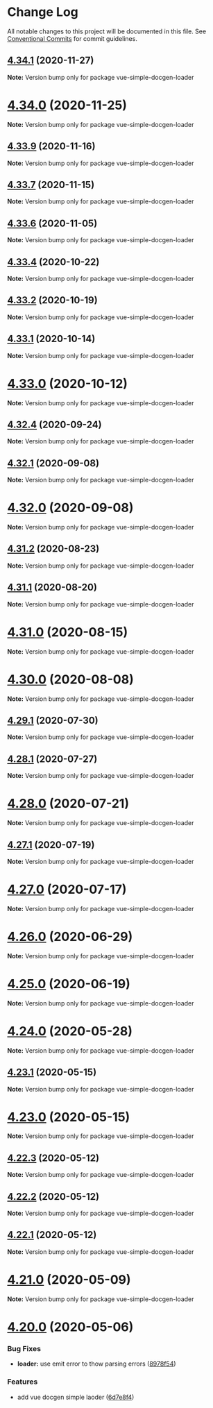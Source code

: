 # Change Log

All notable changes to this project will be documented in this file.
See [Conventional Commits](https://conventionalcommits.org) for commit guidelines.

## [4.34.1](https://github.com/vue-styleguidist/vue-styleguidist/compare/v4.34.0...v4.34.1) (2020-11-27)

**Note:** Version bump only for package vue-simple-docgen-loader





# [4.34.0](https://github.com/vue-styleguidist/vue-styleguidist/compare/v4.33.10...v4.34.0) (2020-11-25)

**Note:** Version bump only for package vue-simple-docgen-loader





## [4.33.9](https://github.com/vue-styleguidist/vue-styleguidist/compare/v4.33.8...v4.33.9) (2020-11-16)

**Note:** Version bump only for package vue-simple-docgen-loader





## [4.33.7](https://github.com/vue-styleguidist/vue-styleguidist/compare/v4.33.6...v4.33.7) (2020-11-15)

**Note:** Version bump only for package vue-simple-docgen-loader





## [4.33.6](https://github.com/vue-styleguidist/vue-styleguidist/compare/v4.33.5...v4.33.6) (2020-11-05)

**Note:** Version bump only for package vue-simple-docgen-loader





## [4.33.4](https://github.com/vue-styleguidist/vue-styleguidist/compare/v4.33.3...v4.33.4) (2020-10-22)

**Note:** Version bump only for package vue-simple-docgen-loader





## [4.33.2](https://github.com/vue-styleguidist/vue-styleguidist/compare/v4.33.1...v4.33.2) (2020-10-19)

**Note:** Version bump only for package vue-simple-docgen-loader





## [4.33.1](https://github.com/vue-styleguidist/vue-styleguidist/compare/v4.33.0...v4.33.1) (2020-10-14)

**Note:** Version bump only for package vue-simple-docgen-loader





# [4.33.0](https://github.com/vue-styleguidist/vue-styleguidist/compare/v4.32.4...v4.33.0) (2020-10-12)

**Note:** Version bump only for package vue-simple-docgen-loader





## [4.32.4](https://github.com/vue-styleguidist/vue-styleguidist/compare/v4.32.3...v4.32.4) (2020-09-24)

**Note:** Version bump only for package vue-simple-docgen-loader





## [4.32.1](https://github.com/vue-styleguidist/vue-styleguidist/compare/v4.32.0...v4.32.1) (2020-09-08)

**Note:** Version bump only for package vue-simple-docgen-loader





# [4.32.0](https://github.com/vue-styleguidist/vue-styleguidist/compare/v4.31.2...v4.32.0) (2020-09-08)

**Note:** Version bump only for package vue-simple-docgen-loader





## [4.31.2](https://github.com/vue-styleguidist/vue-styleguidist/compare/v4.31.1...v4.31.2) (2020-08-23)

**Note:** Version bump only for package vue-simple-docgen-loader





## [4.31.1](https://github.com/vue-styleguidist/vue-styleguidist/compare/v4.31.0...v4.31.1) (2020-08-20)

**Note:** Version bump only for package vue-simple-docgen-loader





# [4.31.0](https://github.com/vue-styleguidist/vue-styleguidist/compare/v4.30.0...v4.31.0) (2020-08-15)

**Note:** Version bump only for package vue-simple-docgen-loader





# [4.30.0](https://github.com/vue-styleguidist/vue-styleguidist/compare/v4.29.1...v4.30.0) (2020-08-08)

**Note:** Version bump only for package vue-simple-docgen-loader





## [4.29.1](https://github.com/vue-styleguidist/vue-styleguidist/compare/v4.29.0...v4.29.1) (2020-07-30)

**Note:** Version bump only for package vue-simple-docgen-loader





## [4.28.1](https://github.com/vue-styleguidist/vue-styleguidist/compare/v4.28.0...v4.28.1) (2020-07-27)

**Note:** Version bump only for package vue-simple-docgen-loader





# [4.28.0](https://github.com/vue-styleguidist/vue-styleguidist/compare/v4.27.1...v4.28.0) (2020-07-21)

**Note:** Version bump only for package vue-simple-docgen-loader





## [4.27.1](https://github.com/vue-styleguidist/vue-styleguidist/compare/v4.27.0...v4.27.1) (2020-07-19)

**Note:** Version bump only for package vue-simple-docgen-loader





# [4.27.0](https://github.com/vue-styleguidist/vue-styleguidist/compare/v4.26.3...v4.27.0) (2020-07-17)

**Note:** Version bump only for package vue-simple-docgen-loader





# [4.26.0](https://github.com/vue-styleguidist/vue-styleguidist/compare/v4.25.0...v4.26.0) (2020-06-29)

**Note:** Version bump only for package vue-simple-docgen-loader





# [4.25.0](https://github.com/vue-styleguidist/vue-styleguidist/compare/v4.24.3...v4.25.0) (2020-06-19)

**Note:** Version bump only for package vue-simple-docgen-loader





# [4.24.0](https://github.com/vue-styleguidist/vue-styleguidist/compare/v4.23.3...v4.24.0) (2020-05-28)

**Note:** Version bump only for package vue-simple-docgen-loader





## [4.23.1](https://github.com/vue-styleguidist/vue-styleguidist/compare/v4.23.0...v4.23.1) (2020-05-15)

**Note:** Version bump only for package vue-simple-docgen-loader





# [4.23.0](https://github.com/vue-styleguidist/vue-styleguidist/compare/v4.22.3...v4.23.0) (2020-05-15)

**Note:** Version bump only for package vue-simple-docgen-loader





## [4.22.3](https://github.com/vue-styleguidist/vue-styleguidist/compare/v4.22.2...v4.22.3) (2020-05-12)

**Note:** Version bump only for package vue-simple-docgen-loader





## [4.22.2](https://github.com/vue-styleguidist/vue-styleguidist/compare/v4.22.1...v4.22.2) (2020-05-12)

**Note:** Version bump only for package vue-simple-docgen-loader





## [4.22.1](https://github.com/vue-styleguidist/vue-styleguidist/compare/v4.22.0...v4.22.1) (2020-05-12)

**Note:** Version bump only for package vue-simple-docgen-loader





# [4.21.0](https://github.com/vue-styleguidist/vue-styleguidist/compare/v4.20.0...v4.21.0) (2020-05-09)

**Note:** Version bump only for package vue-simple-docgen-loader





# [4.20.0](https://github.com/vue-styleguidist/vue-styleguidist/compare/v4.19.5...v4.20.0) (2020-05-06)


### Bug Fixes

* **loader:** use emit error to thow parsing errors ([8978f54](https://github.com/vue-styleguidist/vue-styleguidist/commit/8978f54c85f3144eb4ab1b3a46fd65f801f8031d))


### Features

* add vue docgen simple laoder ([6d7e8f4](https://github.com/vue-styleguidist/vue-styleguidist/commit/6d7e8f49ed446fbb656616ebf87172fba459fb4a))
